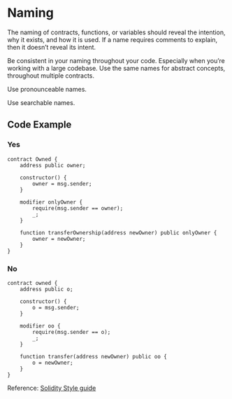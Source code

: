 # Naming 

The naming of contracts, functions, or variables should reveal the intention, why it exists, and how it is used. If a name requires comments to explain, then it doesn’t reveal its intent.

Be consistent in your naming throughout your code. Especially when you’re working with a large codebase. Use the same names for abstract concepts, throughout multiple contracts.

Use pronounceable names.

Use searchable names.

## Code Example 

### Yes
```
contract Owned {
    address public owner;

    constructor() {
        owner = msg.sender;
    }

    modifier onlyOwner {
        require(msg.sender == owner);
        _;
    }

    function transferOwnership(address newOwner) public onlyOwner {
        owner = newOwner;
    }
}
```

### No
```
contract owned {
    address public o;

    constructor() {
        o = msg.sender;
    }

    modifier oo {
        require(msg.sender == o);
        _;
    }

    function transfer(address newOwner) public oo {
        o = newOwner;
    }
}
```

Reference: [Solidity Style guide](https://solidity.readthedocs.io/en/latest/style-guide.html)